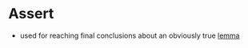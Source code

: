 Assert
======
- used for reaching final conclusions about an obviously true [lemma](pages/lemma.md)
